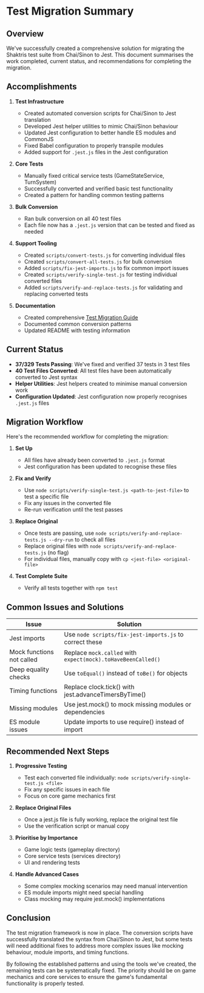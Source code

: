 # Test Migration Summary

## Overview

We've successfully created a comprehensive solution for migrating the Shaktris test suite from Chai/Sinon to Jest. This document summarises the work completed, current status, and recommendations for completing the migration.

## Accomplishments

1. **Test Infrastructure**
   - Created automated conversion scripts for Chai/Sinon to Jest translation
   - Developed Jest helper utilities to mimic Chai/Sinon behaviour
   - Updated Jest configuration to better handle ES modules and CommonJS
   - Fixed Babel configuration to properly transpile modules
   - Added support for `.jest.js` files in the Jest configuration

2. **Core Tests**
   - Manually fixed critical service tests (GameStateService, TurnSystem)
   - Successfully converted and verified basic test functionality
   - Created a pattern for handling common testing patterns

3. **Bulk Conversion**
   - Ran bulk conversion on all 40 test files
   - Each file now has a `.jest.js` version that can be tested and fixed as needed

4. **Support Tooling**
   - Created `scripts/convert-tests.js` for converting individual files
   - Created `scripts/convert-all-tests.js` for bulk conversion
   - Added `scripts/fix-jest-imports.js` to fix common import issues
   - Created `scripts/verify-single-test.js` for testing individual converted files
   - Added `scripts/verify-and-replace-tests.js` for validating and replacing converted tests

5. **Documentation**
   - Created comprehensive [Test Migration Guide](../TEST-MIGRATION.md)
   - Documented common conversion patterns
   - Updated README with testing information

## Current Status

- **37/329 Tests Passing**: We've fixed and verified 37 tests in 3 test files
- **40 Test Files Converted**: All test files have been automatically converted to Jest syntax
- **Helper Utilities**: Jest helpers created to minimise manual conversion work
- **Configuration Updated**: Jest configuration now properly recognises `.jest.js` files

## Migration Workflow

Here's the recommended workflow for completing the migration:

1. **Set Up**
   - All files have already been converted to `.jest.js` format
   - Jest configuration has been updated to recognise these files

2. **Fix and Verify**
   - Use `node scripts/verify-single-test.js <path-to-jest-file>` to test a specific file
   - Fix any issues in the converted file
   - Re-run verification until the test passes

3. **Replace Original**
   - Once tests are passing, use `node scripts/verify-and-replace-tests.js --dry-run` to check all files
   - Replace original files with `node scripts/verify-and-replace-tests.js` (no flag)
   - For individual files, manually copy with `cp <jest-file> <original-file>`

4. **Test Complete Suite**
   - Verify all tests together with `npm test`

## Common Issues and Solutions

| Issue | Solution |
|-------|----------|
| Jest imports | Use `node scripts/fix-jest-imports.js` to correct these |
| Mock functions not called | Replace `mock.called` with `expect(mock).toHaveBeenCalled()` |
| Deep equality checks | Use `toEqual()` instead of `toBe()` for objects |
| Timing functions | Replace clock.tick() with jest.advanceTimersByTime() |
| Missing modules | Use jest.mock() to mock missing modules or dependencies |
| ES module issues | Update imports to use require() instead of import |

## Recommended Next Steps

1. **Progressive Testing**
   - Test each converted file individually: `node scripts/verify-single-test.js <file>`
   - Fix any specific issues in each file
   - Focus on core game mechanics first

2. **Replace Original Files**
   - Once a jest.js file is fully working, replace the original test file
   - Use the verification script or manual copy

3. **Prioritise by Importance**
   - Game logic tests (gameplay directory)
   - Core service tests (services directory)
   - UI and rendering tests

4. **Handle Advanced Cases**
   - Some complex mocking scenarios may need manual intervention
   - ES module imports might need special handling
   - Class mocking may require jest.mock() implementations

## Conclusion

The test migration framework is now in place. The conversion scripts have successfully translated the syntax from Chai/Sinon to Jest, but some tests will need additional fixes to address more complex issues like mocking behaviour, module imports, and timing functions.

By following the established patterns and using the tools we've created, the remaining tests can be systematically fixed. The priority should be on game mechanics and core services to ensure the game's fundamental functionality is properly tested. 